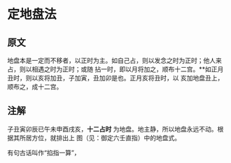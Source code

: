 定地盘法
===================================================================================
## 原文
地盘本是一定而不移者，以正时为主。如自己占，则以发念之时为正时；他人来占，则以相遇之时为正时；或随
拈一时，即以月将加之，顺布十二宫。**如正月丑时，则以亥将加丑，子加寅，丑加卯是也。正月亥将丑时，以
亥加地盘丑上，顺布之，成十二宫。

## 注解
 子丑寅卯辰已午未申酉戌亥，**十二占时** 为地盘。地主静，所以地盘永远不动。根据其所居方位，就排出上
 图（见：御定六壬直指）中的地盘式。

 有句古话叫作“掐指一算”，